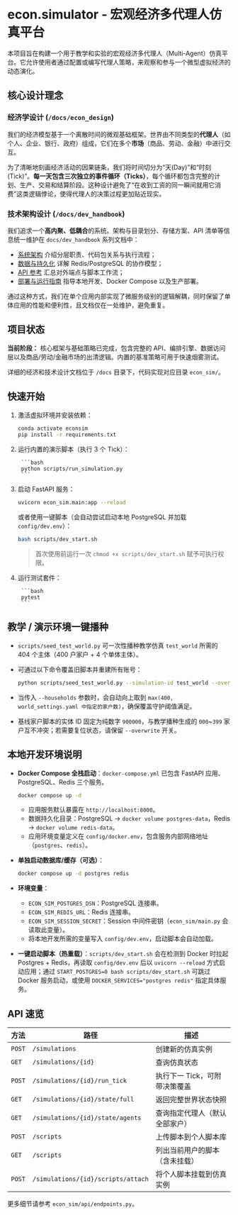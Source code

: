 # econ.simulator - 宏观经济多代理人仿真平台

本项目旨在构建一个用于教学和实验的宏观经济多代理人（Multi-Agent）仿真平台。它允许使用者通过配置或编写代理人策略，来观察和参与一个微型虚拟经济的动态演化。

## 核心设计理念

### 经济学设计 (`/docs/econ_design`)

我们的经济模型基于一个离散时间的微观基础框架。世界由不同类型的**代理人**（如个人、企业、银行、政府）组成，它们在多个**市场**（商品、劳动、金融）中进行交互。

为了清晰地刻画经济活动的因果链条，我们将时间切分为“天(Day)”和“时刻(Tick)”。**每一天包含三次独立的事件循环（Ticks）**，每个循环都包含完整的计划、生产、交易和结算阶段。这种设计避免了“在收到工资的同一瞬间就用它消费”这类逻辑悖论，使得代理人的决策过程更加贴近现实。

### 技术架构设计 (`/docs/dev_handbook`)

我们追求一个**高内聚、低耦合**的系统。架构与目录划分、存储方案、API 清单等信息统一维护在 `docs/dev_handbook` 系列文档中：

- [系统架构](docs/dev_handbook/1_SYSTEM_ARCHITECTURE.md) 介绍分层职责、代码包关系与执行流程；
- [数据与持久化](docs/dev_handbook/2_DATA_AND_STORAGE.md) 详解 Redis/PostgreSQL 的协作模型；
- [API 参考](docs/dev_handbook/4_API_REFERENCE.md) 汇总对外端点与脚本工作流；
- [部署与运行指南](docs/dev_handbook/5_DEPLOYMENT.md) 指导本地开发、Docker Compose 以及生产部署。

通过这种方式，我们在单个应用内部实现了微服务级别的逻辑解耦，同时保留了单体应用的性能和便利性，且文档仅在一处维护，避免重复。

## 项目状态

**当前阶段：** 核心框架与基础策略已完成，包含完整的 API、编排引擎、数据访问层以及商品/劳动/金融市场的出清逻辑。内置的基准策略可用于快速烟雾测试。

详细的经济和技术设计文档位于 `/docs` 目录下，代码实现对应目录 `econ_sim/`。

## 快速开始

1. 激活虚拟环境并安装依赖：

	```bash
	conda activate econsim
	pip install -r requirements.txt
	```

2. 运行内置的演示脚本（执行 3 个 Tick）：

		```bash
		python scripts/run_simulation.py
		```

3. 启动 FastAPI 服务：

	```bash
	uvicorn econ_sim.main:app --reload
	```

   或者使用一键脚本（会自动尝试启动本地 PostgreSQL 并加载 `config/dev.env`）：

	```bash
	bash scripts/dev_start.sh
	```

   > 首次使用前运行一次 `chmod +x scripts/dev_start.sh` 赋予可执行权限。

4. 运行测试套件：

		```bash
		pytest
		```

## 教学 / 演示环境一键播种

- `scripts/seed_test_world.py` 可一次性播种教学仿真 `test_world` 所需的 404 个主体（400 户家户 + 4 个单体主体）。
- 可通过以下命令覆盖旧脚本并重建所有账号：

	```bash
	python scripts/seed_test_world.py --simulation-id test_world --overwrite
	```

- 当传入 `--households` 参数时，会自动向上取到 `max(400, world_settings.yaml 中指定的家户数)`，确保覆盖守护阈值满足。
- 基线家户脚本的实体 ID 固定为纯数字 `900000`，与教学播种生成的 `000`~`399` 家户互不冲突；若需要复位状态，请保留 `--overwrite` 开关。

## 本地开发环境说明

- **Docker Compose 全栈启动**：`docker-compose.yml` 已包含 FastAPI 应用、PostgreSQL、Redis 三个服务。

	```bash
	docker compose up -d
	```

	- 应用服务默认暴露在 `http://localhost:8000`。
	- 数据持久化目录：PostgreSQL → `docker volume postgres-data`，Redis → `docker volume redis-data`。
	- 应用环境变量定义在 `config/docker.env`，包含服务内部网络地址（`postgres`、`redis`）。

- **单独启动数据库/缓存（可选）**：

	```bash
	docker compose up -d postgres redis
	```

- **环境变量**：
	- `ECON_SIM_POSTGRES_DSN`：PostgreSQL 连接串。
	- `ECON_SIM_REDIS_URL`：Redis 连接串。
	- `ECON_SIM_SESSION_SECRET`：Session 中间件密钥（`econ_sim/main.py` 会读取此变量）。
	- 将本地开发所需的变量写入 `config/dev.env`，启动脚本会自动加载。

- **一键启动脚本（热重载）**：`scripts/dev_start.sh` 会在检测到 Docker 时拉起 Postgres + Redis，再读取 `config/dev.env` 后以 `uvicorn --reload` 方式启动应用；通过 `START_POSTGRES=0 bash scripts/dev_start.sh` 可跳过 Docker 服务启动，或使用 `DOCKER_SERVICES="postgres redis"` 指定具体服务。

## API 速览

| 方法 | 路径 | 描述 |
| ---- | ---- | ---- |
| `POST` | `/simulations` | 创建新的仿真实例 |
| `GET` | `/simulations/{id}` | 查询仿真状态 |
| `POST` | `/simulations/{id}/run_tick` | 执行下一 Tick，可附带决策覆盖 |
| `GET` | `/simulations/{id}/state/full` | 返回完整世界状态快照 |
| `GET` | `/simulations/{id}/state/agents` | 查询指定代理人（默认全部家户） |
| `POST` | `/scripts` | 上传脚本到个人脚本库 |
| `GET` | `/scripts` | 列出当前用户的脚本（含未挂载） |
| `POST` | `/simulations/{id}/scripts/attach` | 将个人脚本挂载到仿真实例 |

更多细节请参考 `econ_sim/api/endpoints.py`。
